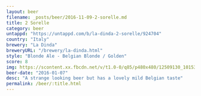```yaml
---
layout: beer
filename: _posts/beer/2016-11-09-2-sorelle.md
title: 2 Sorelle
category: beer
untappd: "https://untappd.com/b/la-dinda-2-sorelle/924704"
country: "Italy"
brewery: "La Dinda"
breweryURL: "/brewery/la-dinda.html"
style: "Blonde Ale - Belgian Blonde / Golden"
score: 8
img: https://scontent.xx.fbcdn.net/v/t1.0-0/q85/p480x480/12509130_10153811640153745_7506807419110071415_n.jpg?_nc_cat=100&oh=8b50d66c287632db0ecc95fd407a0cff&oe=5C1739E3
beer-date: "2016-01-07"
desc: "A strange looking beer but has a lovely mild Belgian taste"
permalink: /beer/:title.html
---
```

